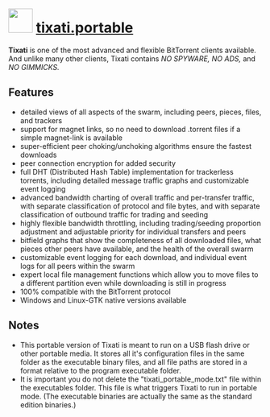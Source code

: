 # <img src="https://cdn.jsdelivr.net/gh/chocolatey-community/chocolatey-coreteampackages@bee4bc391df114723011dbd5b8a8af2a17c6bf2e/icons/tixati.png" width="48" height="48"/> [tixati.portable](https://chocolatey.org/packages/tixati.portable)


__Tixati__ is one of the most advanced and flexible BitTorrent clients available.  And unlike many other clients, Tixati contains _NO SPYWARE, NO ADS,_ and _NO GIMMICKS._

## Features

* detailed views of all aspects of the swarm, including peers, pieces, files, and trackers
* support for magnet links, so no need to download .torrent files if a simple magnet-link is available
* super-efficient peer choking/unchoking algorithms ensure the fastest downloads
* peer connection encryption for added security
* full DHT (Distributed Hash Table) implementation for trackerless torrents, including detailed message traffic graphs and customizable event logging
* advanced bandwidth charting of overall traffic and per-transfer traffic, with separate classification of protocol and file bytes, and with separate classification of outbound traffic for trading and seeding
* highly flexible bandwidth throttling, including trading/seeding proportion adjustment and adjustable priority for individual transfers and peers
* bitfield graphs that show the completeness of all downloaded files, what pieces other peers have available, and the health of the overall swarm
* customizable event logging for each download, and individual event logs for all peers within the swarm
* expert local file management functions which allow you to move files to a different partition even while downloading is still in progress
* 100% compatible with the BitTorrent protocol
* Windows and Linux-GTK native versions available

## Notes

- This portable version of Tixati is meant to run on a USB flash drive or other portable media.  It stores all it's configuration files in the same folder as the executable binary files, and all file paths are stored in a format relative to the program executable folder.
- It is important you do not delete the "tixati_portable_mode.txt" file within the executables folder.  This file is what triggers Tixati to run in portable mode.  (The executable binaries are actually the same as the standard edition binaries.)

